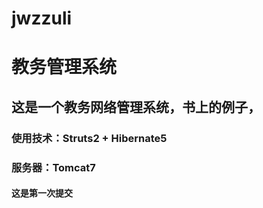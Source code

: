 # jwzzuli
# 教务管理系统
## 这是一个教务网络管理系统，书上的例子，
### 使用技术：Struts2 + Hibernate5
### 服务器：Tomcat7
#### 这是第一次提交

